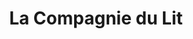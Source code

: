 ---
title: "La Compagnie du Lit"
url: /montigny-les-cormeilles/la-compagnie-du-lit/
shop: meubles
---